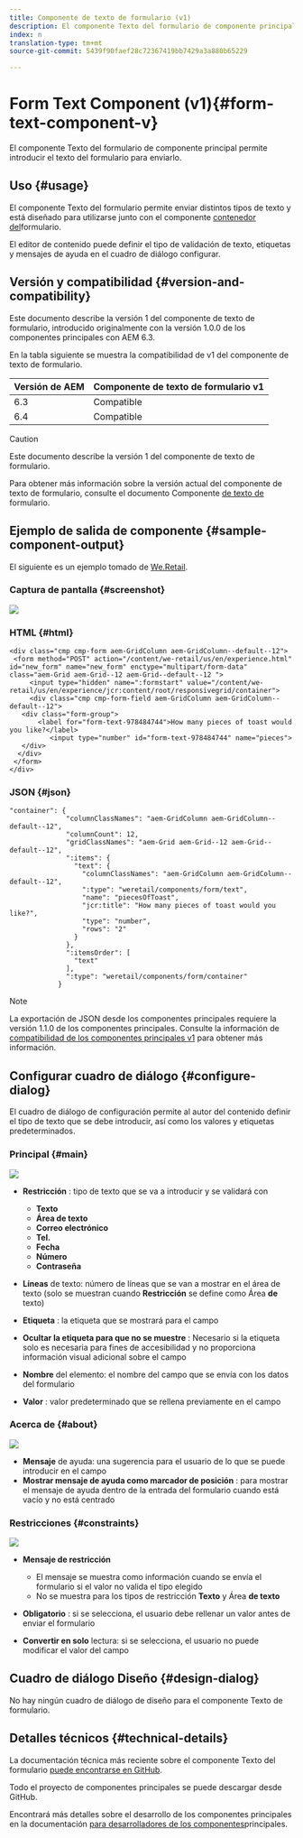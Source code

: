 ```yaml
---
title: Componente de texto de formulario (v1)
description: El componente Texto del formulario de componente principal permite introducir el texto del formulario para enviarlo.
index: n
translation-type: tm+mt
source-git-commit: 5439f90faef28c72367419bb7429a3a880b65229

---
```



# Form Text Component (v1){#form-text-component-v}

El componente Texto del formulario de componente principal permite introducir el texto del formulario para enviarlo.

## Uso {#usage}

El componente Texto del formulario permite enviar distintos tipos de texto y está diseñado para utilizarse junto con el componente [contenedor del](form-container.md)formulario.

El editor de contenido puede definir el tipo de validación de texto, etiquetas y mensajes de ayuda en el cuadro de diálogo [](form-text-v1.md#main-pars_title)configurar.

## Versión y compatibilidad {#version-and-compatibility}

Este documento describe la versión 1 del componente de texto de formulario, introducido originalmente con la versión 1.0.0 de los componentes principales con AEM 6.3.

En la tabla siguiente se muestra la compatibilidad de v1 del componente de texto de formulario.

| Versión de AEM | Componente de texto de formulario v1 |
|--- |--- |
| 6.3 | Compatible |
| 6.4 | Compatible |

>[!CAUTION]
>
>Este documento describe la versión 1 del componente de texto de formulario.
>
>Para obtener más información sobre la versión actual del componente de texto de formulario, consulte el documento Componente [de texto de](form-text.md) formulario.

## Ejemplo de salida de componente {#sample-component-output}

El siguiente es un ejemplo tomado de [We.Retail](https://helpx.adobe.com/experience-manager/6-4/sites/developing/using/we-retail.html).

### Captura de pantalla {#screenshot}

![](assets/chlimage_1-22.png)

### HTML {#html}

```
<div class="cmp cmp-form aem-GridColumn aem-GridColumn--default--12">
 <form method="POST" action="/content/we-retail/us/en/experience.html" id="new_form" name="new_form" enctype="multipart/form-data" class="aem-Grid aem-Grid--12 aem-Grid--default--12 ">
     <input type="hidden" name=":formstart" value="/content/we-retail/us/en/experience/jcr:content/root/responsivegrid/container">
     <div class="cmp cmp-form-field aem-GridColumn aem-GridColumn--default--12">
   <div class="form-group">
       <label for="form-text-978484744">How many pieces of toast would you like?</label>
          <input type="number" id="form-text-978484744" name="pieces">
   </div>
  </div>
 </form>
</div>
```

### JSON {#json}

```
"container": {
              "columnClassNames": "aem-GridColumn aem-GridColumn--default--12",
              "columnCount": 12,
              "gridClassNames": "aem-Grid aem-Grid--12 aem-Grid--default--12",
              ":items": {
                "text": {
                  "columnClassNames": "aem-GridColumn aem-GridColumn--default--12",
                  ":type": "weretail/components/form/text",
                  "name": "piecesOfToast",
                  "jcr:title": "How many pieces of toast would you like?",
                  "type": "number",
                  "rows": "2"
                }
              },
              ":itemsOrder": [
                "text"
              ],
              ":type": "weretail/components/form/container"
            }
```

>[!NOTE]
>
>La exportación de JSON desde los componentes principales requiere la versión 1.1.0 de los componentes principales. Consulte la información de [compatibilidad de los componentes principales v1](versions.md#main-pars_title_236368006) para obtener más información.

## Configurar cuadro de diálogo {#configure-dialog}

El cuadro de diálogo de configuración permite al autor del contenido definir el tipo de texto que se debe introducir, así como los valores y etiquetas predeterminados.

### Principal {#main}

![](assets/chlimage_1-23.png)

* **Restricción** : tipo de texto que se va a introducir y se validará con

   * **Texto**
   * **Área de texto**
   * **Correo electrónico**
   * **Tel.**
   * **Fecha**
   * **Número**
   * **Contraseña**

* **Líneas** de texto: número de líneas que se van a mostrar en el área de texto (solo se muestran cuando **Restricción** se define como Área **de** texto)

* **Etiqueta** : la etiqueta que se mostrará para el campo
* **Ocultar la etiqueta para que no se muestre** : Necesario si la etiqueta solo es necesaria para fines de accesibilidad y no proporciona información visual adicional sobre el campo
* **Nombre** del elemento: el nombre del campo que se envía con los datos del formulario
* **Valor** : valor predeterminado que se rellena previamente en el campo

### Acerca de {#about}

![](assets/chlimage_1-24.png)

* **Mensaje** de ayuda: una sugerencia para el usuario de lo que se puede introducir en el campo
* **Mostrar mensaje de ayuda como marcador de posición** : para mostrar el mensaje de ayuda dentro de la entrada del formulario cuando está vacío y no está centrado

### Restricciones {#constraints}

![](assets/chlimage_1-25.png)

* **Mensaje de restricción**

   * El mensaje se muestra como información cuando se envía el formulario si el valor no valida el tipo elegido
   * No se muestra para los tipos de restricción **Texto** y Área **de texto**

* **Obligatorio** : si se selecciona, el usuario debe rellenar un valor antes de enviar el formulario
* **Convertir en solo** lectura: si se selecciona, el usuario no puede modificar el valor del campo

## Cuadro de diálogo Diseño {#design-dialog}

No hay ningún cuadro de diálogo de diseño para el componente Texto de formulario.

## Detalles técnicos {#technical-details}

La documentación técnica más reciente sobre el componente Texto del formulario [puede encontrarse en GitHub](https://github.com/adobe/aem-core-wcm-components/tree/master/content/src/content/jcr_root/apps/core/wcm/components/form/text/v1/text).

Todo el proyecto de componentes principales se puede descargar desde GitHub.

Encontrará más detalles sobre el desarrollo de los componentes principales en la documentación [para desarrolladores de los componentes](developing.md)principales.
